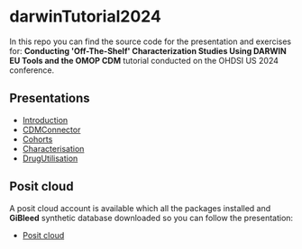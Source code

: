 # darwinTutorial2024

In this repo you can find the source code for the presentation and exercises for: **Conducting 'Off-The-Shelf' Characterization Studies Using DARWIN EU Tools and the OMOP CDM** tutorial conducted on the OHDSI US 2024 conference.

## Presentations

- [Introduction](https://dpa-pde-oxford.quarto.pub/introduction-ohdsi-us-2024/)
- [CDMConnector](https://dpa-pde-oxford.quarto.pub/cdmconnector-ohdsi-us-2024/)
- [Cohorts](https://dpa-pde-oxford.quarto.pub/cohorts)
- [Characterisation](https://dpa-pde-oxford.quarto.pub/cohortcharacteristics-ohdsi-us-2024/)
- [DrugUtilisation](https://dpa-pde-oxford.quarto.pub/drugutilisation-ohdsi-us-2024/)

## Posit cloud

A posit cloud account is available which all the packages installed and **GiBleed** synthetic database downloaded so you can follow the presentation:

- [Posit cloud](https://posit.cloud/spaces/562431/join?access_code=v5L4fNH-hmUjbkYzS-1sTTopISrbYfO2mUn4IOSo)
